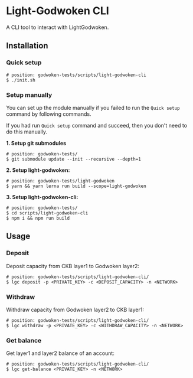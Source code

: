 # Light-Godwoken CLI

A CLI tool to interact with LightGodwoken.

## Installation

### Quick setup
```shell
# position: godwoken-tests/scripts/light-godwoken-cli
$ ./init.sh
```

### Setup manually
You can set up the module manually if you failed to run the `Quick setup` command by following commands.

If you had run `Quick setup` command and succeed, then you don't need to do this manually.

**1. Setup git submodules**
```shell
# position: godwoken-tests/
$ git submodule update --init --recursive --depth=1
```

**2. Setup light-godwoken:**
```shell
# position: godwoken-tests/light-godwoken
$ yarn && yarn lerna run build --scope=light-godwoken 
```

**3. Setup light-godwoken-cli:**
```shell
# position: godwoken-tests/
$ cd scripts/light-godwoken-cli
$ npm i && npm run build
```

## Usage

### Deposit
Deposit capacity from CKB layer1 to Godwoken layer2:
```shell
# position: godwoken-tests/scripts/light-godwoken-cli/
$ lgc deposit -p <PRIVATE_KEY> -c <DEPOSIT_CAPACITY> -n <NETWORK>
```

### Withdraw
Withdraw capacity from Godwoken layer2 to CKB layer1:
```shell
# position: godwoken-tests/scripts/light-godwoken-cli/
$ lgc withdraw -p <PRIVATE_KEY> -c <WITHDRAW_CAPACITY> -n <NETWORK>
```

### Get balance
Get layer1 and layer2 balance of an account:
```shell
# position: godwoken-tests/scripts/light-godwoken-cli/
$ lgc get-balance <PRIVATE_KEY> -n <NETWORK>
```
